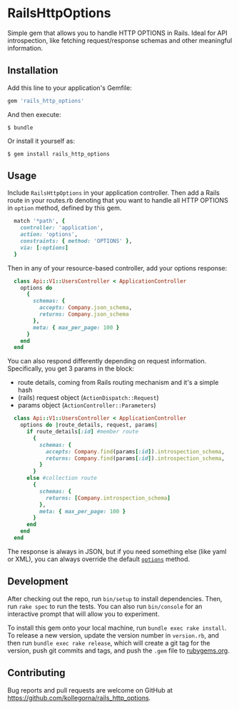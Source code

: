 # RailsHttpOptions

Simple gem that allows you to handle HTTP OPTIONS in Rails.
Ideal for API introspection, like fetching request/response schemas and other
meaningful information.

## Installation

Add this line to your application's Gemfile:

```ruby
gem 'rails_http_options'
```

And then execute:

    $ bundle

Or install it yourself as:

    $ gem install rails_http_options

## Usage
Include `RailsHttpOptions` in your application controller.
Then add a Rails route in your routes.rb denoting that you want to handle all
HTTP OPTIONS in `option` method, defined by this gem.

```ruby
  match '*path', {
    controller: 'application',
    action: 'options',
    constraints: { method: 'OPTIONS' },
    via: [:options]
  }
```

Then in any of your resource-based controller, add your options response:

```ruby
  class Api::V1::UsersController < ApplicationController
    options do
      {
        schemas: {
          accepts: Company.json_schema,
          returns: Company.json_schema
        },
        meta: { max_per_page: 100 }
      }
    end
  end
```

You can also respond differently depending on request information.
Specifically, you get 3 params in the block:
* route details, coming from Rails routing mechanism and it's a simple hash
* (rails) request object (`ActionDispatch::Request`)
* params object (`ActionController::Parameters`)

```ruby
  class Api::V1::UsersController < ApplicationController
    options do |route_details, request, params|
      if route_details[:id] #member route
        {
          schemas: {
            accepts: Company.find(params[:id]).introspection_schema,
            returns: Company.find(params[:id]).introspection_schema,
          }
        }
      else #collection route
        {
          schemas: {
            returns: [Company.introspection_schema]
          },
          meta: { max_per_page: 100 }
        }
      end
    end
  end
```

The response is always in JSON, but if you need something else (like yaml or XML),
you can always override the default [`options`]() method.

## Development

After checking out the repo, run `bin/setup` to install dependencies. Then, run `rake spec` to run the tests. You can also run `bin/console` for an interactive prompt that will allow you to experiment.

To install this gem onto your local machine, run `bundle exec rake install`. To release a new version, update the version number in `version.rb`, and then run `bundle exec rake release`, which will create a git tag for the version, push git commits and tags, and push the `.gem` file to [rubygems.org](https://rubygems.org).

## Contributing

Bug reports and pull requests are welcome on GitHub at https://github.com/kollegorna/rails_http_options.
